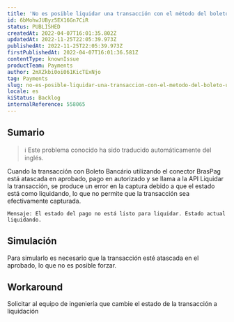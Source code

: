 ```yaml
---
title: 'No es posible liquidar una transacción con el método del boleto utilizando BrasPag'
id: 6bMohwJUByz5EX16Gn7CiR
status: PUBLISHED
createdAt: 2022-04-07T16:01:35.802Z
updatedAt: 2022-11-25T22:05:39.973Z
publishedAt: 2022-11-25T22:05:39.973Z
firstPublishedAt: 2022-04-07T16:01:36.581Z
contentType: knownIssue
productTeam: Payments
author: 2mXZkbi0oi061KicTExNjo
tag: Payments
slug: no-es-posible-liquidar-una-transaccion-con-el-metodo-del-boleto-utilizando-braspag
locale: es
kiStatus: Backlog
internalReference: 558065
---
```


## Sumario

>ℹ️ Este problema conocido ha sido traducido automáticamente del inglés.


Cuando la transacción con Boleto Bancário utilizando el conector BrasPag está atascada en aprobado, pago en autorizado y se llama a la API Liquidar la transacción, se produce un error en la captura debido a que el estado está como liquidando, lo que no permite que la transacción sea efectivamente capturada.


    Mensaje: El estado del pago no está listo para liquidar. Estado actual liquidando.




## Simulación


Para simularlo es necesario que la transacción esté atascada en el aprobado, lo que no es posible forzar.



## Workaround


Solicitar al equipo de ingeniería que cambie el estado de la transacción a liquidación

